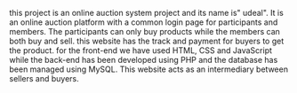 this project is an online auction system project and its name is" udeal". It is an online auction platform with a common login page for participants and members. The participants can only buy products while the members can both buy and sell. this website has the track and payment for buyers to get the product. for the front-end we have used HTML, CSS and JavaScript while the back-end has been developed using PHP and the database has been managed using MySQL. This website acts as an intermediary between sellers and buyers.
